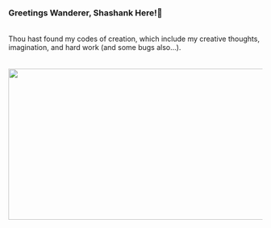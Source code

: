 ### Greetings Wanderer, Shashank Here!👋
<br>   
Thou hast found my codes of creation, which include my creative thoughts, imagination, and hard work (and some bugs also...). <br><br><br>

<div align="center" width>
  
<img src="https://media.giphy.com/media/u4CY9BW4umAfu/giphy.gif" width="600" height="300" />


</div>
